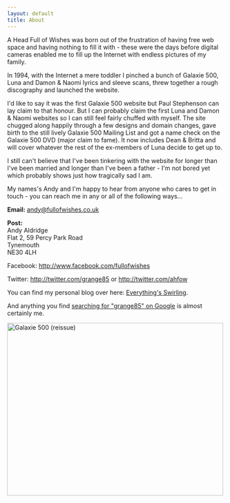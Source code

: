 ```yaml
---
layout: default
title: About
---
```

<p>A Head Full of Wishes was born out of the frustration of having free web space and having nothing to fill it with - these were the days before digital cameras enabled me to fill up the Internet with endless pictures of my family.</p>
<p>In 1994, with the Internet a mere toddler I pinched a bunch of Galaxie 500, Luna and Damon & Naomi lyrics and sleeve scans, threw together a rough discography and launched the website.</p>
<p>I'd like to say it was the first Galaxie 500 website but Paul Stephenson can lay claim to that honour. But I can probably claim the first Luna and Damon & Naomi websites so I can still feel fairly chuffed with myself. The site chugged along happily through a few designs and domain changes, gave birth to the still lively Galaxie 500 Mailing List and got a name check on the Galaxie 500 DVD (major claim to fame). It now includes Dean & Britta and will cover whatever the rest of the ex-members of Luna decide to get up to.</p>
<p>I still can't believe that I've been tinkering with the website for longer than I've been married and longer than I've been a father - I'm not bored yet which probably shows just how tragically sad I am.</p>

<p>My names's Andy and I'm happy to hear from anyone who cares to get in touch - you can reach me in any or all of the following ways...</p>
<p><strong>Email:</strong> <a href="mailto:andy@fullofwishes.co.uk">andy@fullofwishes.co.uk</a></p>
<p><strong>Post:</strong><br />
Andy Aldridge<br />
Flat 2, 59 Percy Park Road<br />
Tynemouth<br />
NE30 4LH</p>
<p>Facebook: <a href="http://www.facebook.com/fullofwishes">http://www.facebook.com/fullofwishes</a></p>
<p>Twitter: <a href="http://twitter.com/grange85">http://twitter.com/grange85</a> or <a href="http://twitter.com/ahfow">http://twitter.com/ahfow</a></p>
<p>You can find my personal blog over here: <a href="http://www.grange85.co.uk/swirling">Everything's Swirling</a>.</p>
<p>And anything you find <a href="https://www.google.com/search?q=grange85">searching for "grange85" on Google</a> is almost certainly me.</p>
<p><a href="http://www.flickr.com/photos/grange85/3592561407/" title="Galaxie 500 (reissue) by andyaldridge, on Flickr"><img class="aligncenter" src="https://farm4.staticflickr.com/3403/3592561407_f79467a2c1.jpg" width="500" height="400" alt="Galaxie 500 (reissue)"></a></p>
